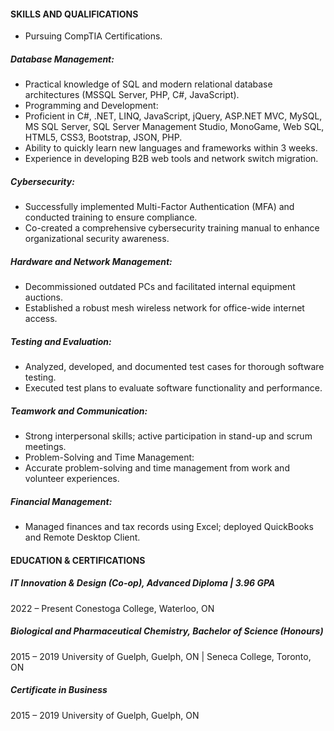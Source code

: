 #### SKILLS AND QUALIFICATIONS
-	Pursuing CompTIA Certifications.
#####	Database Management:
-	Practical knowledge of SQL and modern relational database architectures (MSSQL Server, PHP, C#, JavaScript).
-	Programming and Development:
-	Proficient in C#, .NET, LINQ, JavaScript, jQuery, ASP.NET MVC, MySQL, MS SQL Server, SQL Server Management Studio, MonoGame, Web SQL, HTML5, CSS3, Bootstrap, JSON, PHP.
-	Ability to quickly learn new languages and frameworks within 3 weeks.
-	Experience in developing B2B web tools and network switch migration.
#####	Cybersecurity:
- Successfully implemented Multi-Factor Authentication (MFA) and conducted training to ensure compliance.
-	Co-created a comprehensive cybersecurity training manual to enhance organizational security awareness.
#####	Hardware and Network Management:
-	Decommissioned outdated PCs and facilitated internal equipment auctions.
-	Established a robust mesh wireless network for office-wide internet access.
##### Testing and Evaluation:
-	Analyzed, developed, and documented test cases for thorough software testing.
-	Executed test plans to evaluate software functionality and performance.
#####	Teamwork and Communication:
-	Strong interpersonal skills; active participation in stand-up and scrum meetings.
-	Problem-Solving and Time Management:
-	Accurate problem-solving and time management from work and volunteer experiences.
#####	Financial Management:
-	Managed finances and tax records using Excel; deployed QuickBooks and Remote Desktop Client.

#### EDUCATION & CERTIFICATIONS
##### IT Innovation & Design (Co-op), Advanced Diploma | 3.96 GPA
2022 – Present
Conestoga College, Waterloo, ON

##### Biological and Pharmaceutical Chemistry, Bachelor of Science (Honours)
2015 – 2019
University of Guelph, Guelph, ON | Seneca College, Toronto, ON

##### Certificate in Business
2015 – 2019
University of Guelph, Guelph, ON
